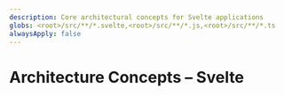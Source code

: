 ```yaml
---
description: Core architectural concepts for Svelte applications
globs: <root>/src/**/*.svelte,<root>/src/**/*.js,<root>/src/**/*.ts
alwaysApply: false
---
```


# Architecture Concepts – Svelte

<!--
TODO: Add content for svelte architecture-concepts.
Follow unified schema guidelines.
-->
